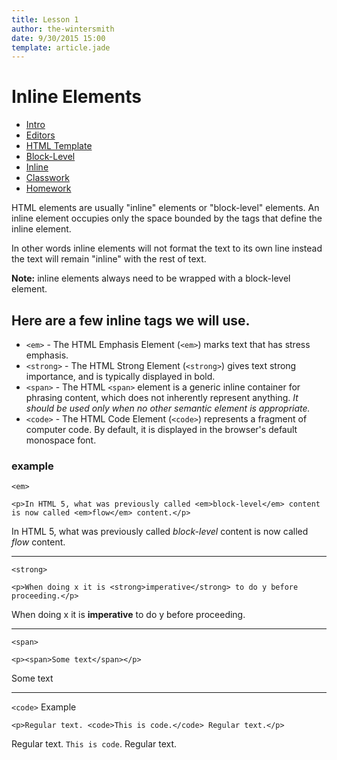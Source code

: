 ```yaml
---
title: Lesson 1
author: the-wintersmith
date: 9/30/2015 15:00
template: article.jade
---
```


# Inline Elements

* [Intro]()
* [Editors](editors.html)
* [HTML Template](template.html)
* [Block-Level](block-level.html)
* [Inline](inline.html)
* [Classwork](classwork.html)
* [Homework](homework.html)

HTML elements are usually "inline" elements or "block-level" elements. An inline element occupies only the space bounded by the tags that define the inline element.

In other words inline elements will not format the text to its own line instead the text will remain "inline" with the rest of text.  

**Note:** inline elements always need to be wrapped with a block-level element.  

## Here are a few inline tags we will use.

* `<em>` - The HTML Emphasis Element (`<em>`) marks text that has stress emphasis.
* `<strong>` - The HTML Strong Element (`<strong>`) gives text strong importance, and is typically displayed in bold.
* `<span>` - The HTML `<span>` element is a generic inline container for phrasing content, which does not inherently represent anything. *It should be used only when no other semantic element is appropriate.*
* `<code>` - The HTML Code Element (`<code>`) represents a fragment of computer code. By default, it is displayed in the browser's default monospace font.

### example
`<em>`

    <p>In HTML 5, what was previously called <em>block-level</em> content is now called <em>flow</em> content.</p>

In HTML 5, what was previously called *block-level* content is now called *flow* content.

---

`<strong>`

    <p>When doing x it is <strong>imperative</strong> to do y before proceeding.</p>

When doing x it is **imperative** to do y before proceeding.

---

`<span>`

    <p><span>Some text</span></p>

Some text

---

`<code>` Example

    <p>Regular text. <code>This is code.</code> Regular text.</p>

Regular text. <code>This is code</code>. Regular text.
